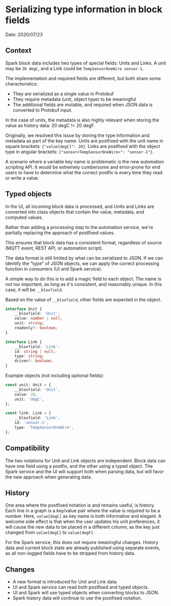 # Serializing type information in block fields

Date: 2020/07/23

## Context

Spark block data includes two types of special fields: Units and Links.
A unit may be `20 degC`, and a Link could be `TempSensorOneWire sensor-1`.

The implementation and required fields are different, but both share some characteristics:
- They are serialized as a single value in Protobuf
- They require metadata (unit, object type) to be meaningful
- The additional fields are mutable, and required when JSON data is converted to Protobuf input.

In the case of units, the metadata is also highly relevant when storing the value as history data: 20 degC != 20 degF.

Originally, we resolved this issue by storing the type information and metadata as part of the key name.
Units are postfixed with the unit name in square brackets: `{"value[degC]": 20}`.
Links are postfixed with the object type in angular brackets: `{"sensor<TempSensorOneWire>": "sensor-1"}`.

A scenario where a variable key name is problematic is the new automation scripting API.
It would be extremely cumbersome and error-prone for end users to have to determine what the correct postfix is every time they read or write a value.

## Typed objects

In the UI, all incoming block data is processed, and Units and Links are converted into class objects that contain the value, metadata, and computed values.

Rather than adding a processing step to the automation service,
we're partially replacing the approach of postfixed values.

This ensures that block data has a consistent format, regardless of source (MQTT event, REST API, or automation script).

The data format is still limited by what can be serialized to JSON.
If we can identify the "type" of JSON objects, we can apply the correct processing function in consumers (UI and Spark service).

A simple way to do this is to add a magic field to each object.
The name is not too important, as long as it's consistent, and reasonably unique. In this case, it will be `__bloxfield`.

Based on the value of `__bloxfield`, other fields are expected in the object.

```typescript
interface Unit {
    __bloxfield: 'Unit';
    value: number | null;
    unit: string;
    readonly?: boolean;
}

interface Link {
    __bloxfield: 'Link':
    id: string | null;
    type: string;
    driven?: boolean;
}
```

Example objects (not including optional fields): 

```typescript
const unit: Unit = {
    __bloxfield: 'Unit',
    value: 20,
    unit: 'degC',
};

const link: Link = {
    __bloxfield: 'Link',
    id: 'sensor-1',
    type: 'TempSensorOneWire',
};
```

## Compatibility

The two notations for Unit and Link objects are independent.
Block data can have one field using a postfix, and the other using a typed object.
The Spark service and the UI will support both when parsing data, but will favor the new approach when generating data.

## History

One area where the postfixed notation is and remains useful, is history.
Each line in a graph is a key/value pair where the value is required to be a number.
Here, `value[degC]` as key name is both informative and elegant.
A welcome side effect is that when the user updates his unit preferences, it will cause the new data to be placed in a different column, as the key just changed from `value[degC]` to `value[degF]`.

For the Spark service, this does not require meaningful changes.
History data and current block state are already published using separate events, as all non-logged fields have to be stripped from history data.

## Changes

- A new format is introduced for Unit and Link data.
- UI and Spark service can read both postfixed and typed objects.
- UI and Spark will use typed objects when converting blocks to JSON.
- Spark history data will continue to use the postfixed notation.
